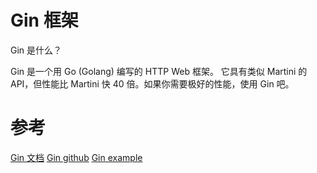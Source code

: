 # Gin 框架

Gin 是什么？

Gin 是一个用 Go (Golang) 编写的 HTTP Web 框架。 它具有类似 Martini 的 API，但性能比 Martini 快 40 倍。如果你需要极好的性能，使用 Gin 吧。

# 参考

[Gin 文档](https://gin-gonic.com/zh-cn/docs/)
[Gin github](https://github.com/gin-gonic/gin)
[Gin example](https://github.com/eddycjy/go-gin-example)
